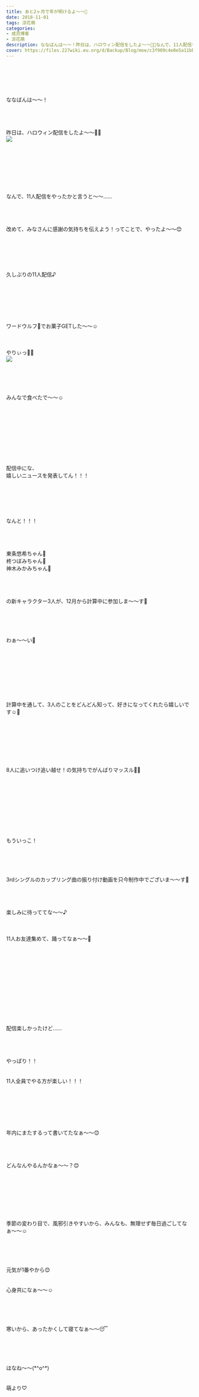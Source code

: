 ```yaml
---
title: あと2ヶ月で年が明けるよ〜〜🎍
date: 2018-11-01
tags: 涼花萌
categories: 
- 成员博客
- 涼花萌
description: ななばんは〜〜！昨日は、ハロウィン配信をしたよ〜〜🎃👻なんで、11人配信をやったかと言うと〜〜……改めて、みなさんに感謝の気持ちを伝えよう！ってことで、...
cover: https://files.227wiki.eu.org/d/Backup/Blog/moe/c3f909c4e0e5a11bb41041f778047.jpg 
---
```

<div class="blog_detail__main">
<br/>
<br/>
<br/>
<br/>
<br/>
ななばんは〜〜！<br/>
<br/>
<br/>
<br/>
<br/>
昨日は、ハロウィン配信をしたよ〜〜🎃👻<br/>
<img src="https://files.227wiki.eu.org/d/Backup/Blog/moe/c3f909c4e0e5a11bb41041f778047.jpg"><br/>
<br/>
<br/>
<br/>
<br/>
<br/>
<br/>
<br/>
<br/>
なんで、11人配信をやったかと言うと〜〜……<br/>
<br/>
<br/>
<br/>
<br/>
改めて、みなさんに感謝の気持ちを伝えよう！ってことで、やったよ〜〜😊<br/>
<br/>
<br/>
<br/>
<br/>
<br/>
<br/>
久しぶりの11人配信♪<br/>
<br/>
<br/>
<br/>
<br/>
<br/>
<br/>
<br/>
ワードウルフ🐺でお菓子GETした〜〜☺️<br/>
<br/>
<br/>
<br/>
やりぃっ🙌🏻<br/>
<img src="https://files.227wiki.eu.org/d/Backup/Blog/moe/c3f909c4e0e5a11bb41041f778047-01.jpg"><br/>
<br/>
<br/>
<br/>
<br/>
<br/>
みんなで食べたで〜〜☺️<br/>
<br/>
<br/>
<br/>
<br/>
<br/>
<br/>
<br/>
<br/>
<br/>
<br/>
配信中にな、<br/>
嬉しいニュースを発表してん！！！<br/>
<br/>
<br/>
<br/>
<br/>
<br/>
<br/>
なんと！！！<br/>
<br/>
<br/>
<br/>
<br/>
東条悠希ちゃん💜<br/>
柊つぼみちゃん💚<br/>
神木みかみちゃん💓<br/>
<br/>
<br/>
<br/>
<br/>
の新キャラクター3人が、12月から計算中に参加しま〜〜す🤗<br/>
<br/>
<br/>
<br/>
<br/>
<br/>
わぁ〜〜い🤗<br/>
<br/>
<br/>
<br/>
<br/>
<br/>
<br/>
<br/>
<br/>
<br/>
計算中を通して、3人のことをどんどん知って、好きになってくれたら嬉しいです☺️💓<br/>
<br/>
<br/>
<br/>
<br/>
<br/>
<br/>
<br/>
<br/>
8人に追いつけ追い越せ！の気持ちでがんばりマッスル💪🏻<br/>
<br/>
<br/>
<br/>
<br/>
<br/>
<br/>
<br/>
<br/>
<br/>
<br/>
もういっこ！<br/>
<br/>
<br/>
<br/>
<br/>
<br/>
3rdシングルのカップリング曲の振り付け動画を只今制作中でございま〜〜す🤗<br/>
<br/>
<br/>
<br/>
<br/>
楽しみに待っててな〜〜♪<br/>
<br/>
<br/>
<br/>
11人お友達集めて、踊ってなぁ〜〜🎈<br/>
<br/>
<br/>
<br/>
<br/>
<br/>
<br/>
<br/>
<br/>
<br/>
<br/>
<br/>
<br/>
<br/>
配信楽しかったけど……<br/>
<br/>
<br/>
<br/>
<br/>
やっぱり！！<br/>
<br/>
<br/>
11人全員でやる方が楽しい！！！<br/>
<br/>
<br/>
<br/>
<br/>
<br/>
<br/>
<br/>
年内にまたするって書いてたなぁ〜〜😊<br/>
<br/>
<br/>
<br/>
<br/>
どんなんやるんかなぁ〜〜？😊<br/>
<br/>
<br/>
<br/>
<br/>
<br/>
<br/>
<br/>
<br/>
季節の変わり目で、風邪引きやすいから、みんなも、無理せず毎日過ごしてなぁ〜〜☺️<br/>
<br/>
<br/>
<br/>
<br/>
<br/>
元気が1番やから😊<br/>
<br/>
<br/>
心身共になぁ〜〜☺️<br/>
<br/>
<br/>
<br/>
<br/>
<br/>
寒いから、あったかくして寝てなぁ〜〜😴<br/>
<br/>
<br/>
<br/>
<br/>
<br/>
ほなね〜〜(*^o^*)<br/>
<br/>
<br/>
萌より♡
<!--twitter-->

<!--//twitter-->
</img></img></div>